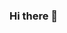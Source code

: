 ### Hi there 👋
<!--
<img width="100%" height="180em" src="https://github-readme-stats.vercel.app/api/top-langs/?username=Pedrxx&layout=compact&langs_count=16&theme=dark"/>

<!--
**Pedrxx/Pedrxx** is a ✨ _special_ ✨ repository because its `README.md` (this file) appears on your GitHub profile.

Here are some ideas to get you started:

- 🔭 I’m currently working on ...
- 🌱 I’m currently learning ...
- 👯 I’m looking to collaborate on ...
- 🤔 I’m looking for help with ...
- 💬 Ask me about ...
- 📫 How to reach me: ...
- 😄 Pronouns: ...
- ⚡ Fun fact: ...
-->
